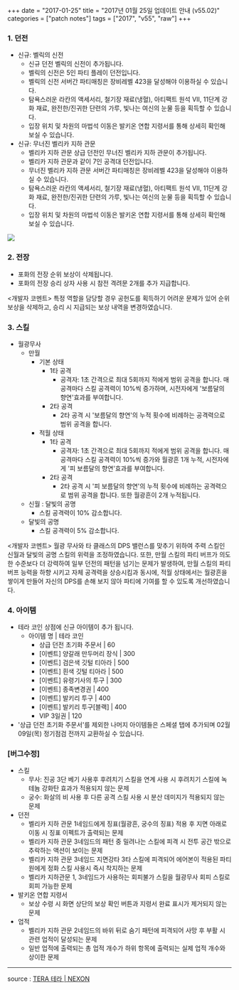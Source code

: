 +++
date = "2017-01-25"
title = "2017년 01월 25일 업데이트 안내 (v55.02)"
categories = ["patch notes"]
tags = ["2017", "v55", "raw"]
+++

### 1. 던전
- 신규: 벨릭의 신전
  - 신규 던전 벨릭의 신전이 추가됩니다.
  - 벨릭의 신전은 5인 파티 플레이 던전입니다.
  - 벨릭의 신전 서버간 파티매칭은 장비레벨 423을 달성해야 이용하실 수 있습니다.
  - 탐욕스러운 라칸의 액세서리, 철기장 재료(냉혈), 아티팩트 원석 VII, 11단계 강화 재료, 완전한/진귀한 단련의 가루, 빛나는 여신의 눈물 등을 획득할 수 있습니다.
  - 입장 위치 및 차원의 마법석 이동은 발키온 연합 지령서를 통해 상세히 확인해 보실 수 있습니다.
- 신규: 무너진 벨리카 지하 관문
  - 벨리카 지하 관문 상급 던전인 무너진 벨리카 지하 관문이 추가됩니다.
  - 벨리카 지하 관문과 같이 7인 공격대 던전입니다.
  - 무너진 벨리카 지하 관문 서버간 파티매칭은 장비레벨 423을 달성해야 이용하실 수 있습니다.
  - 탐욕스러운 라칸의 액세서리, 철기장 재료(냉혈), 아티팩트 원석 VII, 11단계 강화 재료, 완전한/진귀한 단련의 가루, 빛나는 여신의 눈물 등을 획득할 수 있습니다.
  - 입장 위치 및 차원의 마법석 이동은 발키온 연합 지령서를 통해 상세히 확인해 보실 수 있습니다.

![](https://seraphinush-gaming.github.io/mysterium/images/patch/v55-02_1.png)

### 2. 전장
- 포화의 전장 순위 보상이 삭제됩니다.
- 포화의 전장 승리 상자 사용 시 참전 격려문 2개를 추가 지급합니다.

<개발자 코멘트>
특정 역할을 담당할 경우 공헌도를 획득하기 어려운 문제가 있어 순위 보상을 삭제하고, 승리 시 지급되는 보상 내역을 변경하였습니다.

### 3. 스킬
- 월광무사
  - 만월
    - 기본 상태
      - 1타 공격
        - 공격자: 1초 간격으로 최대 5회까지 적에게 범위 공격을 합니다. 매 공격마다 스킬 공격력이 10%씩 증가하며, 시전자에게 '보름달의 향연'효과를 부여합니다.
      - 2타 공격
        - 2타 공격 시 '보름달의 향연'의 누적 횟수에 비례하는 공격력으로 범위 공격을 합니다.
    - 적월 상태
      - 1타 공격
        - 공격자: 1초 간격으로 최대 5회까지 적에게 범위 공격을 합니다. 매 공격마다 스킬 공격력이 10%씩 증가와 월광흔 1개 누적, 시전자에게 '피 보름달의 향연'효과를 부여합니다.
      - 2타 공격
        - 2타 공격 시 '피 보름달의 향연'의 누적 횟수에 비례하는 공격력으로 범위 공격을 합니다. 또한 월광흔이 2개 누적됩니다.
  - 신월 : 달빛의 공명
    - 스킬 공격력이 10% 감소합니다.
  - 달빛의 공명
    - 스킬 공격력이 5% 감소합니다.

<개발자 코멘트>
월광 무사와 타 클래스의 DPS 밸런스를 맞추기 위하여 주력 스킬인 신월과 달빛의 공명 스킬의 위력을 조정하였습니다. 또한, 만월 스킬의 파티 버프가 의도한 수준보다 더 강력하여 일부 던전의 패턴을 넘기는 문제가 발생하여, 만월 스킬의 파티 버프 능력을 하향 시키고 자체 공격력을 상승시킴과 동시에, 적월 상태에서는 월광흔을 쌓이게 만들어 자신의 DPS를 손해 보지 않아 파티에 기여를 할 수 있도록 개선하였습니다.

### 4. 아이템
- 테라 코인 상점에 신규 아이템이 추가 됩니다.
  - 아이템 명 | 테라 코인
    - 상급 던전 초기화 주문서 | 60
    - [이벤트] 양갈래 만두머리 장식 | 300
    - [이벤트] 검은색 깃털 티아라 | 500
    - [이벤트] 흰색 깃털 티아라 | 500
    - [이벤트] 유령기사의 투구 | 300
    - [이벤트] 종족변경권 | 400
    - [이벤트] 발키리 투구 | 400
    - [이벤트] 발키리 투구[블랙] | 400
    - VIP 3일권 | 120
- '상급 던전 초기화 주문서'를 제외한 나머지 아이템들은 스페셜 탭에 추가되며 02월 09일(목) 정기점검 전까지 교환하실 수 있습니다.

### [버그수정]
- 스킬
  - 무사: 진공 3단 베기 사용후 후려치기 스킬을 연계 사용 시 후려치기 스킬에 녹테늄 강화탄 효과가 적용되지 않는 문제
  - 궁수: 화살의 비 사용 후 다른 공격 스킬 사용 시 분산 데미지가 적용되지 않는 문제
- 던전
  - 벨리카 지하 관문 1네임드에게 징표(월광흔, 궁수의 징표) 적용 후 지면 아래로 이동 시 징표 이펙트가 출력되는 문제
  - 벨리카 지하 관문 3네임드의 패턴 중 밀려나는 스킬에 피격 시 전투 공간 밖으로 추락하는 액션이 보이는 문제
  - 벨리카 지하 관문 3네임드 지면강타 3타 스킬에 피격되어 에어본이 적용된 파티원에게 정화 스킬 사용시 즉시 착지하는 문제
  - 벨리카 지하관문 1, 3네임드가 사용하는 회피불가 스킬을 월광무사 회피 스킬로 회피 가능한 문제
- 발키온 연합 지령서
  - 보상 수령 시 화면 상단의 보상 확인 버튼과 지령서 완료 표시가 제거되지 않는 문제
- 업적
  - 벨리카 지하 관문 2네임드의 바위 뒤로 숨기 패턴에 피격되어 사망 후 부활 시 관련 업적이 달성되는 문제
  - 일반 업적에 출력되는 총 업적 개수가 하위 항목에 출력되는 실제 업적 개수와 상이한 문제

----

source : [TERA 테라 | NEXON](http://tera.nexon.com/news/update/view.aspx?n4articlesn=)

